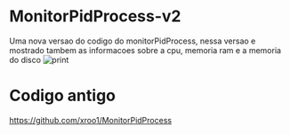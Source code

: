 # MonitorPidProcess-v2
Uma nova versao do codigo do monitorPidProcess, nessa versao e mostrado tambem as informacoes sobre a cpu, memoria ram e a memoria do disco
![print](https://github.com/xroo1/MonitorPidProcess-v2/assets/108178145/1c6766a0-59f0-4219-a159-59cb41130157)


# Codigo antigo
https://github.com/xroo1/MonitorPidProcess
